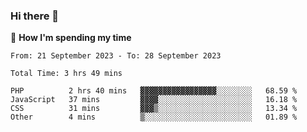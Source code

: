### Hi there 👋

🐛 **How I'm spending my time**
<!--START_SECTION:waka-->

```all_time
From: 21 September 2023 - To: 28 September 2023

Total Time: 3 hrs 49 mins

PHP          2 hrs 40 mins   ▓▓▓▓▓▓▓▓▓▓▓▓▓▓▓▓▓░░░░░░░░   68.59 %
JavaScript   37 mins         ▓▓▓▓░░░░░░░░░░░░░░░░░░░░░   16.18 %
CSS          31 mins         ▓▓▓▒░░░░░░░░░░░░░░░░░░░░░   13.34 %
Other        4 mins          ▒░░░░░░░░░░░░░░░░░░░░░░░░   01.89 %
```

<!--END_SECTION:waka-->

<!--
**cugel2/cugel2** is a ✨ _special_ ✨ repository because its `README.md` (this file) appears on your GitHub profile.

Here are some ideas to get you started:

- 🔭 I’m currently working on ...
- 🌱 I’m currently learning ...
- 👯 I’m looking to collaborate on ...
- 🤔 I’m looking for help with ...
- 💬 Ask me about ...
- 📫 How to reach me: ...
- 😄 Pronouns: ...
- ⚡ Fun fact: ...
-->
